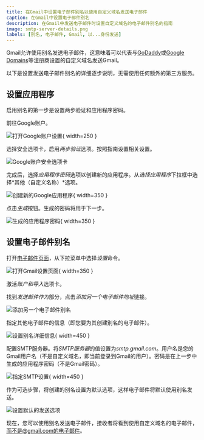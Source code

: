 ```yaml
---
title: 在Gmail中设置电子邮件别名以使用自定义域名发送电子邮件
caption: 在Gmail中设置电子邮件别名
description: 在Gmail中发送电子邮件时设置自定义域名的电子邮件别名的指南
image: smtp-server-details.png
labels: [别名, 电子邮件, Gmail, 以...身份发送]
---
```

Gmail允许使用别名发送电子邮件，这意味着可以代表与[GoDaddy](https://godaddy.com)或[Google Domains](https://domains.google)等注册商设置的自定义域名发送Gmail。

以下是设置发送电子邮件别名的详细逐步说明，无需使用任何额外的第三方服务。

## 设置应用程序

启用别名的第一步是设置两步验证和应用程序密码。

前往Google账户。

![打开Google账户设置](google-account.png){ width=250 }

选择安全选项卡，启用*两步验证*选项。按照指南设置相关设置。

![Google账户安全选项卡](google-account-security.png)

完成后，选择*应用程序密码*选项以创建新的应用程序。从*选择应用程序*下拉框中选择*其他（自定义名称）*选项。

![创建新的Google应用程序](create-google-app.png){ width=350 }

点击*生成*按钮。生成的密码将用于下一步。

![生成的应用程序密码](generated-app-password.png){ width=350 }

## 设置电子邮件别名

打开[电子邮件页面](https://mail.google.com)，从下拉菜单中选择*设置*命令。

![打开Gmail设置页面](google-email-settings.png){ width=350 }

激活*账户和导入*选项卡。

找到*发送邮件作为*部分，点击*添加另一个电子邮件地址*链接。

![添加另一个电子邮件别名](add-another-email-address.png)

指定其他电子邮件的信息（即您要为其创建别名的电子邮件）。

![设置别名详细信息](email-address-details.png){ width=450 }

配置SMTP服务器。将*SMTP服务器*的值设置为*smtp.gmail.com*。用户名是您的Gmail用户名（不是自定义域名，即当前登录到Gmail的用户）。密码是在上一步中生成的应用程序密码（不是Gmail密码）。

![指定SMTP设置](smtp-server-details.png){ width=450 }

作为可选步骤，将创建的别名设置为默认选项，这样电子邮件将默认使用别名发送。

![设置默认的发送选项](send-mail-as-default.png)

现在，您可以使用别名发送电子邮件，接收者将看到使用自定义域名的电子邮件，而不是@gmail.com的电子邮件。